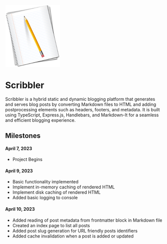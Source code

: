 <img src="./logo.png" alt="crage" style="width:175px;"/>

# Scribbler

Scribbler is a hybrid static and dynamic blogging platform that generates and serves blog posts by converting Markdown files to HTML and adding postprocessing elements such as headers, footers, and metadata. It is built using TypeScript, Express.js, Handlebars, and Markdown-It for a seamless and efficient blogging experience.

## Milestones

#### April 7, 2023

- Project Begins

#### April 9, 2023

- Basic functionality implemented
- Implement in-memory caching of rendered HTML
- Implement disk caching of rendered HTML
- Added basic logging to console

#### April 10, 2023

- Added reading of post metadata from frontmatter block in Markdown file
- Created an index page to list all posts
- Added post slug generation for URL friendly posts identifiers
- Added cache invalidation when a post is added or updated

